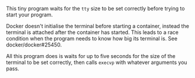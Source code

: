 This tiny program waits for the `tty` size to be set correctly before
trying to start your program.

Docker doesn't initialise the terminal before starting a container, instead
the terminal is attached after the container has started. This leads to
a race condition when the program needs to know how big its terminal is.
See docker/docker#25450.

All this program does is waits for up to five seconds for the size of the
terminal to be set correctly, then calls `execvp` with whatever arguments
you pass.
